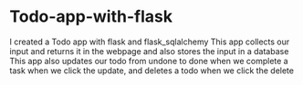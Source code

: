# Todo-app-with-flask
I created a Todo app with flask and flask_sqlalchemy
This app collects our input and returns it in the webpage and also stores the input in a database
This app also updates our todo from undone to done when we complete a task when we click the update, and deletes a todo when we click the delete
